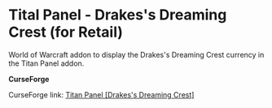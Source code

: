 # Tital Panel - Drakes's Dreaming Crest (for Retail)

World of Warcraft addon to display the Drakes's Dreaming Crest currency in the Titan Panel addon.

**CurseForge**

CurseForge link: [Titan Panel [Drakes's Dreaming Crest]](https://www.curseforge.com/wow/addons/titan-panel-drakes-dreaming-crest)